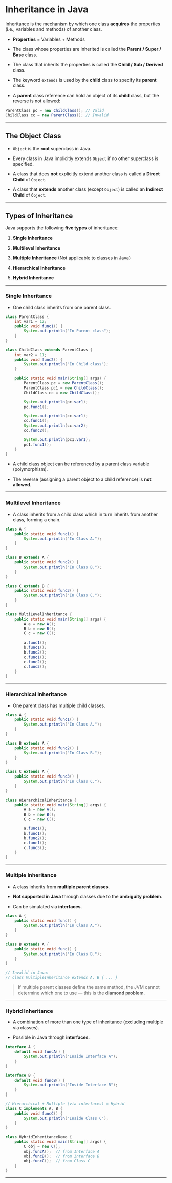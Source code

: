 # Inheritance in Java

Inheritance is the mechanism by which one class **acquires** the properties (i.e., variables and methods) of another class.

- **Properties** = Variables + Methods

- The class whose properties are inherited is called the **Parent / Super / Base** class.

- The class that inherits the properties is called the **Child / Sub / Derived** class.

- The keyword `extends` is used by the **child** class to specify its **parent** class.

- A **parent** class reference can hold an object of its **child** class, but the reverse is not allowed:

```java
ParentClass pc = new ChildClass(); // Valid
ChildClass cc = new ParentClass(); // Invalid
```

---

## **The Object Class**

- `Object` is the **root** superclass in Java.

- Every class in Java implicitly extends `Object` if no other superclass is specified.

- A class that does **not** explicitly extend another class is called a **Direct Child** of `Object`.

- A class that **extends** another class (except `Object`) is called an **Indirect Child** of `Object`.

---

## **Types of Inheritance**

Java supports the following **five types** of inheritance:

1. **Single Inheritance**

2. **Multilevel Inheritance**

3. **Multiple Inheritance** (Not applicable to classes in Java)

4. **Hierarchical Inheritance**

5. **Hybrid Inheritance**

---

### **Single Inheritance**

- One child class inherits from one parent class.

```java
class ParentClass {
    int var1 = 12;
    public void func1() {
        System.out.println("In Parent class");
    }
}

class ChildClass extends ParentClass {
    int var2 = 11;
    public void func2() {
        System.out.println("In Child class");
    }

    public static void main(String[] args) {
        ParentClass pc = new ParentClass();
        ParentClass pc1 = new ChildClass();
        ChildClass cc = new ChildClass();

        System.out.println(pc.var1);
        pc.func1();

        System.out.println(cc.var1);
        cc.func1();
        System.out.println(cc.var2);
        cc.func2();

        System.out.println(pc1.var1);
        pc1.func1();
    }
}
```

- A child class object can be referenced by a parent class variable (polymorphism).

- The reverse (assigning a parent object to a child reference) is **not allowed**.

---

### **Multilevel Inheritance**

- A class inherits from a child class which in turn inherits from another class, forming a chain.

```java
class A {
    public static void func1() {
        System.out.println("In Class A.");
    }
}

class B extends A {
    public static void func2() {
        System.out.println("In Class B.");
    }
}

class C extends B {
    public static void func3() {
        System.out.println("In Class C.");
    }
}

class MultiLevelInheritance {
    public static void main(String[] args) {
        A a = new A();
        B b = new B();
        C c = new C();

        a.func1();
        b.func1();
        b.func2();
        c.func1();
        c.func2();
        c.func3();
    }
}
```

---

### **Hierarchical Inheritance**

- One parent class has multiple child classes.

```java
class A {
    public static void func1() {
        System.out.println("In Class A.");
    }
}

class B extends A {
    public static void func2() {
        System.out.println("In Class B.");
    }
}

class C extends A {
    public static void func3() {
        System.out.println("In Class C.");
    }
}

class HierarchicalInheritance {
    public static void main(String[] args) {
        A a = new A();
        B b = new B();
        C c = new C();

        a.func1();
        b.func1();
        b.func2();
        c.func1();
        c.func3();
    }
}
```

---

### **Multiple Inheritance**

- A class inherits from **multiple parent classes**.

- **Not supported in Java** through classes due to the **ambiguity problem**.

- Can be simulated via **interfaces**.

```java
class A {
    public static void func() {
        System.out.println("In Class A.");
    }
}

class B extends A {
    public static void func() {
        System.out.println("In Class B.");
    }
}

// Invalid in Java:
// class MultipleInheritance extends A, B { ... }
```

> If multiple parent classes define the same method, the JVM cannot determine which one to use — this is the **diamond problem**.

---

### **Hybrid Inheritance**

- A combination of more than one type of inheritance (excluding multiple via classes).

- Possible in Java through **interfaces**.

```java
interface A {
    default void funcA() {
        System.out.println("Inside Interface A");
    }
}

interface B {
    default void funcB() {
        System.out.println("Inside Interface B");
    }
}

// Hierarchical + Multiple (via interfaces) = Hybrid
class C implements A, B {
    public void funcC() {
        System.out.println("Inside Class C");
    }
}

class HybridInheritanceDemo {
    public static void main(String[] args) {
        C obj = new C();
        obj.funcA();  // from Interface A
        obj.funcB();  // from Interface B
        obj.funcC();  // from Class C
    }
}
```

---

